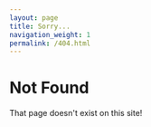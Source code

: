 ```yaml
---
layout: page
title: Sorry...
navigation_weight: 1
permalink: /404.html
---
```

# Not Found

That page doesn't exist on this site!

<!-- on 2016-02-01 GitHub Pages upgraded to Jekyll3, which broke all blog posts with trailing slashes
there are tons of links out there on the web to posts with a trailing slash, so this is a JS hack to redirect -->
<script>
  var url = location.href;
  if(url.substr(url.length - 1) === '/') {
    window.location = url.substr(0, url.length - 1);
  }
</script>
